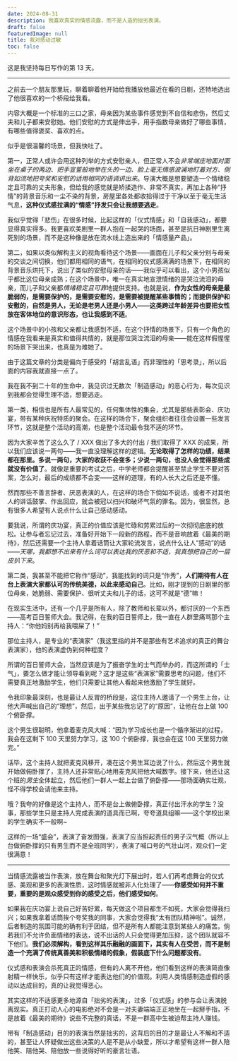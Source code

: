```yaml
---
date: 2024-08-31
description: 我喜欢真实的情感流露，而不是人造的拙劣表演。
draft: false
featuredImage: null
title: 我对感动过敏
toc: false
---
```






这是我坚持每日写作的第 13 天。

---

之前去一个朋友那里玩，聊着聊着他开始给我播放他最近在看的日剧，还特地选出了他很喜欢的一个桥段给我看。

内容大概是一个标准的三口之家，母亲因为某些事件感觉到不自信和悲伤，然后丈夫和儿子都来安慰她。他们安慰的方式是伸出手，用手指数母亲做好了哪些事情，有哪些值得褒奖、喜欢的点。

似乎是很温馨的场景，但我快吐了。

第一，正常人或许会用这种列举的方式安慰亲人，但正常人不会*非常端庄地面对面坐在桌子的两边、把手宣誓般地举在头的一边、脸上毫无情感波澜地盯着对方、倒背如流地把夸奖和安慰的话用相同的语调讲出来*。导演大概是想要塑造一个情绪稳定且可靠的丈夫形象，但给我的感觉就是矫揉造作、非常不真实，再加上各种“抒情”的背景音乐和一尘不染的背景，房屋里各处都收拾得过于干净以至于毫无生活气息，**这种仪式感拉满的“情感”抒发只会让我想要逃走**。

我似乎觉得「悲伤」在很多时候，比起这样的「仪式情感」和「自我感动」，都要显得真实得多。我更喜欢美剧里一群人抱在一起哭的场面，甚至是抗日神剧里生离死别的场景，而不是这种像是放在流水线上造出来的「情感量产品」。

第二，如果以类似解构主义的视角看待这个场景——画面在儿子和父亲分别与母亲的交谈之间切换，他们都用相同的语气，在相同的仪式感满满的场景下，在相同的背景音乐烘托下，说出了类似的安慰母亲的话——我似乎可以看出，这个小男孩似乎都比这位母亲成熟；在这个场景中，唯一在真实地宣泄情绪的是哭泣流泪的母亲，而儿子和父亲都*情绪稳定且可靠*地提供支持。也就是说，**作为女性的母亲是最脆弱的，是需要保护的，是需要安慰的，是需要被提醒某些事情的；而提供保护和安慰的，自然是男人，无论是老男人还是小男人——这类跨过年龄差异也要把女性放在客体地位的意识形态，也让我感到不适**。

这个场景中的小孩和父亲都让我感到不适，在这个抒情的场景下，只有一个角色的情感在我看来是真实和值得共情的，就是那位哭泣流泪的母亲——能在这样假惺惺的场景下哭出来，也真是为难她了。

由于这篇文章的分类是偏向于感受的「胡言乱语」而非理性的「思考录」，所以后面的内容我就直接一点了。

我在我不到二十年的生命中，我见识过无数次「制造感动」的恶心行为，每次见识到我都会觉得生理不适，想要逃走。

第一类，相信也是所有人最常见的，任何集体性的集会，尤其是那些表彰会、庆功宴，带有某种庆祝特质的聚会。在这样的场合下，聚会组织者往往会设置一些发言环节，这就是整个活动的高潮，也是整个活动最令我不适的环节。

因为大家辛苦了这么久了 / XXX 做出了多大的付出 / 我们取得了 XXX 的成果，所以我们应该说一两句——我一直没理解这样的逻辑。**无论取得了怎样的功绩，结果都在那里。多说一两句，大家的收获不会变多；少说一两句，也没人会觉得那些成就没有价值了**。就像是重要的考试之后，中学老师都会提醒甚至禁止学生不要对答案，怎么对，最后的成绩都不会变——这样的道理，有的人长大之后还是不懂。

然而那些不善言辞者、厌恶表演的人，在这样的场合下倘如不说话，或者不对其他人的讲话鼓掌、作出回应，就会被冠以扫兴和破坏气氛的罪名。因为，很显然，总有很多人希望有人说点什么让自己感动感动。

要我说，所谓的庆功宴，真正的价值应该是忙碌和劳累过后的一次彻彻底底的放松。让参与者忘记过去，准备好开始下一段新的路程，而不是音响放着《最美的期待》，然后还需要一个主持人拿着话筒让大家轮流发言，说点什么让人“感动”的话——*天哪，我都想不出来有什么词可以表达我的厌恶和不适，我真想把自己的一层皮扒下来*。

第二类，我甚至不能把它称作“感动”，我能找到的词只是“作秀”，**人们期待有人在台上表演大家都认可的传统美德，以此来感动自己**。比如，刚才提到的日剧里的那位母亲，她脆弱、需要保护、很听丈夫和儿子的话，这可不就是“德”嘛！

在现实生活中，还有一个几乎是所有人，除了教师和长辈以外，都讨厌的一个东西——高考百日誓师大会。我记得，在我的百日誓师上，我一直在人群里痛骂那个主持人：“你他妈别再给我喂屎了！”

那位主持人，是专业的“表演家”（我这里指的并不是那些有艺术追求的真正的舞台表演家），他的表演虚伪到何种程度？

所谓的百日誓师大会，当然应该是为了振奋学生的士气而举办的，而这所谓的「士气」，要怎么做才能让领导看到呢？这才是这些“表演家”需要思考的问题，他们不需要真正地激励学生，他们只需要让其他人看起来他激励了学生就好。

令我印象最深刻，也是最让人反胃的桥段是，这位主持人邀请了一个男生上台，让他大声喊出自己的“理想”，然后，出于某些我忘记了的“原因”，让他在台上做 100 个俯卧撑。

这个男生很聪明，他拿着麦克风大喊：“因为学习成长也是一个循序渐进的过程，我会在这剩下 100 天里努力学习，这 100 个俯卧撑，我也会在这 100 天里努力做完。”

话毕，这个主持人就把麦克风移开，凑在这个男生耳边说了什么，然后这个男生就开始做俯卧撑了，主持人还非常贴心地用麦克风把他大喊数字。接下来，他还让这个班的*男生*全体起立，然后他们一群人一起上台做了俯卧撑——那场面确实壮观，怪不得学校会请他来主持。

哦？我夸的好像是这个主持人，而不是台上做俯卧撑，真正付出汗水的学生？没事，那些学生只是主持人完成表演的道具而已啊，夸夸道具组嘛——这个学校出来的学生确实不一般啊~

这样的一场“盛会”，表演了奋发图强，表演了应当担起责任的男子汉气概（所以上台做俯卧撑的只有男生而不是全班同学），表演了喊口号的气壮山河，观众们一定很满意！

---

当情感流露被当作表演，放在舞台和聚光灯下展出时，若人们再考虑舞台的仪式感、美观和更多的表演性质，这时情感就被非人化处理了——**你感受如何并不重要，重要的是观众感受到你的感受之后，他们感受如何**。

如果我在庆功宴上说自己好苦好累，每天做这个项目都生不如死，大家会觉得我扫兴；如果我拿着话筒挨个夸奖我的同事，大家会觉得我“太有团队精神啦”。诚然，后者制造的氛围可能的确有利于团结，但不是所有人都能注意到某些人的痛苦。倘若我们不允许负面情绪的表达，说不出话的人只会觉得更加压抑，这个团队就容不下他们。**我们必须解构，看到这样其乐融融的画面下，其实有人在受苦，而不是制造一个充满了传统真善美和积极情绪的假象，假装底下什么问题都没有**。

仪式感和表演会杀死真正的情感，但有的人离不开他，他们看到这样的表演简直像射精一样快乐，似乎只有这样才能表达他们的价值观。利用人类情感制造虚假的感动以达成目的，真的让我觉得恶心。

其实这样的不适感更多地源自「拙劣的表演」，过多「仪式感」的参与会让表演脱离现实。真正打动人心的电影绝对不会是一对夫妻端端正正地坐在一起掰手指，不是放着《最美的期待》说些不完整的真话，不是一群高中生被迫帮主持人赚钱。

带有「制造感动」目的的表演当然是拙劣的，这背后的目的才是最让人不解和不适的，甚至让人怀疑做出这些决策的人是不是从小缺爱，所以才希望有这样一群人陪他笑、陪他哭、陪他放一些说得好听的豪言壮语。
